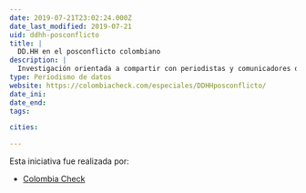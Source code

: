 ```yaml
---
date: 2019-07-21T23:02:24.000Z
date_last_modified: 2019-07-21
uid: ddhh-posconflicto
title: |
  DD.HH en el posconflicto colombiano
description: |
  Investigación orientada a compartir con periodistas y comunicadores de Antioquia, Córdoba, Caquetá y Nariño, diversas herramientas, estrategias y conocimientos útiles para la generación de contenidos responsables y de calidad sobre el abanico de temas que componen los derechos humanos integrales.
type: Periodismo de datos
website: https://colombiacheck.com/especiales/DDHHposconflicto/
date_ini: 
date_end: 
tags:

cities: 

---
```


Esta iniciativa fue realizada por:

- [Colombia Check](/organizaciones/colombia-check)
